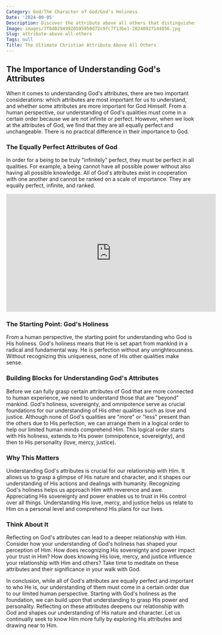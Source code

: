 ```yaml
---
Category: God/The Character of God/God’s Holiness
Date: '2024-09-05'
Description: Discover the attribute above all others that distinguishes exceptional leaders from the rest. Uncover the key quality essential for success in leadership roles.
Image: images/7f8d02949920595950d72c9fc7f13be1-20240927144056.jpg
Slug: attribute-above-all-others
Tags: null
Title: The Ultimate Christian Attribute Above All Others
---
```


## The Importance of Understanding God's Attributes

When it comes to understanding God's attributes, there are two important considerations: which attributes are most important for us to understand, and whether some attributes are more important for God Himself. From a human perspective, our understanding of God's qualities must come in a certain order because we are not infinite or perfect. However, when we look at the attributes of God, we find that they are all equally perfect and unchangeable. There is no practical difference in their importance to God.

### The Equally Perfect Attributes of God

In order for a being to be truly "infinitely" perfect, they must be perfect in all qualities. For example, a being cannot have all possible power without also having all possible knowledge. All of God's attributes exist in cooperation with one another and cannot be ranked on a scale of importance. They are equally perfect, infinite, and ranked.


<iframe width="560" height="315" src="https://www.youtube.com/embed/BtUNFuUpXu8" frameborder="0" allow="autoplay; encrypted-media" allowfullscreen></iframe>


### The Starting Point: God's Holiness

From a human perspective, the starting point for understanding who God is His holiness. God's holiness means that He is set apart from mankind in a radical and fundamental way. He is perfection without any unrighteousness. Without recognizing this uniqueness, none of His other qualities make sense.

### Building Blocks for Understanding God's Attributes

Before we can fully grasp certain attributes of God that are more connected to human experience, we need to understand those that are "beyond" mankind. God's holiness, sovereignty, and omnipotence serve as crucial foundations for our understanding of His other qualities such as love and justice. Although none of God's qualities are "more" or "less" present than the others due to His perfection, we can arrange them in a logical order to help our limited human minds comprehend Him. This logical order starts with His holiness, extends to His power (omnipotence, sovereignty), and then to His personality (love, mercy, justice).

### Why This Matters

Understanding God's attributes is crucial for our relationship with Him. It allows us to grasp a glimpse of His nature and character, and it shapes our understanding of His actions and dealings with humanity. Recognizing God's holiness helps us approach Him with reverence and awe. Appreciating His sovereignty and power enables us to trust in His control over all things. Understanding His love, mercy, and justice helps us relate to Him on a personal level and comprehend His plans for our lives.

### Think About It

Reflecting on God's attributes can lead to a deeper relationship with Him. Consider how your understanding of God's holiness has shaped your perception of Him. How does recognizing His sovereignty and power impact your trust in Him? How does knowing His love, mercy, and justice influence your relationship with Him and others? Take time to meditate on these attributes and their significance in your walk with God.

In conclusion, while all of God's attributes are equally perfect and important to who He is, our understanding of them must come in a certain order due to our limited human perspective. Starting with God's holiness as the foundation, we can build upon that understanding to grasp His power and personality. Reflecting on these attributes deepens our relationship with God and shapes our understanding of His nature and character. Let us continually seek to know Him more fully by exploring His attributes and drawing near to Him.